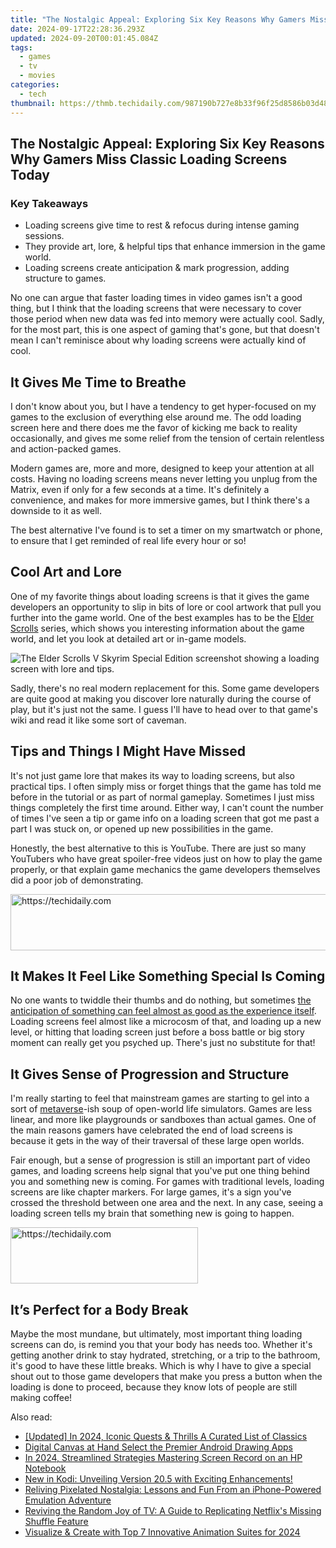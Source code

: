```yaml
---
title: "The Nostalgic Appeal: Exploring Six Key Reasons Why Gamers Miss Classic Loading Screens Today"
date: 2024-09-17T22:28:36.293Z
updated: 2024-09-20T00:01:45.084Z
tags:
  - games
  - tv
  - movies
categories:
  - tech
thumbnail: https://thmb.techidaily.com/987190b727e8b33f96f25d8586b03d48b4e37202540f48c021987012cc7b2e2e.jpg
---
```


## The Nostalgic Appeal: Exploring Six Key Reasons Why Gamers Miss Classic Loading Screens Today

### Key Takeaways

* Loading screens give time to rest & refocus during intense gaming sessions.
* They provide art, lore, & helpful tips that enhance immersion in the game world.
* Loading screens create anticipation & mark progression, adding structure to games.

 No one can argue that faster loading times in video games isn't a good thing, but I think that the loading screens that were necessary to cover those period when new data was fed into memory were actually cool. Sadly, for the most part, this is one aspect of gaming that's gone, but that doesn't mean I can't reminisce about why loading screens were actually kind of cool.

##  It Gives Me Time to Breathe

 I don't know about you, but I have a tendency to get hyper-focused on my games to the exclusion of everything else around me. The odd loading screen here and there does me the favor of kicking me back to reality occasionally, and gives me some relief from the tension of certain relentless and action-packed games.

 Modern games are, more and more, designed to keep your attention at all costs. Having no loading screens means never letting you unplug from the Matrix, even if only for a few seconds at a time. It's definitely a convenience, and makes for more immersive games, but I think there's a downside to it as well.

 The best alternative I've found is to set a timer on my smartwatch or phone, to ensure that I get reminded of real life every hour or so!

##  Cool Art and Lore

 One of my favorite things about loading screens is that it gives the game developers an opportunity to slip in bits of lore or cool artwork that pull you further into the game world. One of the best examples has to be the [Elder Scrolls](https://instagram-video-recordings.techidaily.com/new-turning-tape-backwards-instagrams-video-trickery/) series, which shows you interesting information about the game world, and let you look at detailed art or in-game models.

![The Elder Scrolls V  Skyrim Special Edition screenshot showing a loading screen with lore and tips.](https://static1.howtogeekimages.com/wordpress/wp-content/uploads/2024/05/the-elder-scrolls-v-skyrim-special-edition-screenshot-2024-05-24-14-13-14-98.png) 

 Sadly, there's no real modern replacement for this. Some game developers are quite good at making you discover lore naturally during the course of play, but it's just not the same. I guess I'll have to head over to that game's wiki and read it like some sort of caveman.

##  Tips and Things I Might Have Missed

 It's not just game lore that makes its way to loading screens, but also practical tips. I often simply miss or forget things that the game has told me before in the tutorial or as part of normal gameplay. Sometimes I just miss things completely the first time around. Either way, I can't count the number of times I've seen a tip or game info on a loading screen that got me past a part I was stuck on, or opened up new possibilities in the game.

 Honestly, the best alternative to this is YouTube. There are just so many YouTubers who have great spoiler-free videos just on how to play the game properly, or that explain game mechanics the game developers themselves did a poor job of demonstrating.

<!-- affiliate ads begin -->
<a href="https://unicoeye.pxf.io/c/5597632/2134242/18498" target="_top" id="2134242">
  <img src="//a.impactradius-go.com/display-ad/18498-2134242" border="0" alt="https://techidaily.com" width="728" height="90"/>
</a>
<img height="0" width="0" src="https://unicoeye.pxf.io/i/5597632/2134242/18498" style="position:absolute;visibility:hidden;" border="0" />
<!-- affiliate ads end -->

##  It Makes It Feel Like Something Special Is Coming

 No one wants to twiddle their thumbs and do nothing, but sometimes [the anticipation of something can feel almost as good as the experience itself](https://www.nytimes.com/2022/05/31/well/mind/anticipation-happiness.html). Loading screens feel almost like a microcosm of that, and loading up a new level, or hitting that loading screen just before a boss battle or big story moment can really get you psyched up. There's just no substitute for that!

##  It Gives Sense of Progression and Structure

 I'm really starting to feel that mainstream games are starting to gel into a sort of [metaverse](https://screen-capture.techidaily.com/new-easing-high-encoding-issues-in-obs-for-2024/)\-ish soup of open-world life simulators. Games are less linear, and more like playgrounds or sandboxes than actual games. One of the main reasons gamers have celebrated the end of load screens is because it gets in the way of their traversal of these large open worlds.

 Fair enough, but a sense of progression is still an important part of video games, and loading screens help signal that you've put one thing behind you and something new is coming. For games with traditional levels, loading screens are like chapter markers. For large games, it's a sign you've crossed the threshold between one area and the next. In any case, seeing a loading screen tells my brain that something new is going to happen.

<!-- affiliate ads begin -->
<a href="https://aligracehair.sjv.io/c/5597632/1934288/19272" target="_top" id="1934288">
  <img src="//a.impactradius-go.com/display-ad/19272-1934288" border="0" alt="https://techidaily.com" width="300" height="90"/>
</a>
<img height="0" width="0" src="https://aligracehair.sjv.io/i/5597632/1934288/19272" style="position:absolute;visibility:hidden;" border="0" />
<!-- affiliate ads end -->

##  It’s Perfect for a Body Break

 Maybe the most mundane, but ultimately, most important thing loading screens can do, is remind you that your body has needs too. Whether it's getting another drink to stay hydrated, stretching, or a trip to the bathroom, it's good to have these little breaks. Which is why I have to give a special shout out to those game developers that make you press a button when the loading is done to proceed, because they know lots of people are still making coffee!

<ins class="adsbygoogle"
     style="display:block"
     data-ad-format="autorelaxed"
     data-ad-client="ca-pub-7571918770474297"
     data-ad-slot="1223367746"></ins>

<ins class="adsbygoogle"
     style="display:block"
     data-ad-client="ca-pub-7571918770474297"
     data-ad-slot="8358498916"
     data-ad-format="auto"
     data-full-width-responsive="true"></ins>

<span class="atpl-alsoreadstyle">Also read:</span>
<div><ul>
<li><a href="https://screen-video-capture.techidaily.com/updated-in-2024-iconic-quests-and-thrills-a-curated-list-of-classics/"><u>[Updated] In 2024, Iconic Quests & Thrills A Curated List of Classics</u></a></li>
<li><a href="https://fox-friendly.techidaily.com/digital-canvas-at-hand-select-the-premier-android-drawing-apps/"><u>Digital Canvas at Hand Select the Premier Android Drawing Apps</u></a></li>
<li><a href="https://digital-screen-recording.techidaily.com/in-2024-streamlined-strategies-mastering-screen-record-on-an-hp-notebook/"><u>In 2024, Streamlined Strategies Mastering Screen Record on an HP Notebook</u></a></li>
<li><a href="https://buynow-help.techidaily.com/new-in-kodi-unveiling-version-205-with-exciting-enhancements/"><u>New in Kodi: Unveiling Version 20.5 with Exciting Enhancements!</u></a></li>
<li><a href="https://buynow-help.techidaily.com/reliving-pixelated-nostalgia-lessons-and-fun-from-an-iphone-powered-emulation-adventure/"><u>Reliving Pixelated Nostalgia: Lessons and Fun From an iPhone-Powered Emulation Adventure</u></a></li>
<li><a href="https://buynow-help.techidaily.com/reviving-the-random-joy-of-tv-a-guide-to-replicating-netflixs-missing-shuffle-feature/"><u>Reviving the Random Joy of TV: A Guide to Replicating Netflix's Missing Shuffle Feature</u></a></li>
<li><a href="https://vp-tips.techidaily.com/visualize-and-create-with-top-7-innovative-animation-suites-for-2024/"><u>Visualize & Create with Top 7 Innovative Animation Suites for 2024</u></a></li>
</ul></div>


